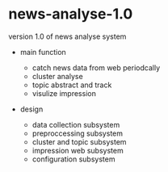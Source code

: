 # news-analyse-1.0
version 1.0 of news analyse system

- main function
  - catch news data from web periodcally
  - cluster analyse
  - topic abstract and track
  - visulize impression
  
- design
  - data collection subsystem
  - preproccessing subsystem
  - cluster and topic subsystem
  - impression web subsystem
  - configuration subsystem
